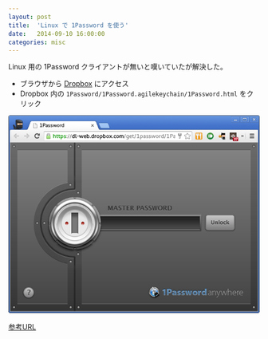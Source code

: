 ```yaml
---
layout: post
title:  'Linux で 1Password を使う'
date:   2014-09-10 16:00:00
categories: misc
---
```


Linux 用の 1Password クライアントが無いと嘆いていたが解決した。

- ブラウザから [Dropbox](https://www.dropbox.com) にアクセス
- Dropbox 内の `1Password/1Password.agilekeychain/1Password.html` をクリック

![1Password_Anywhere](./1password_anywhere.png)

[参考URL](https://discussions.agilebits.com/discussion/22402/how-to-use-1password-on-linux)
